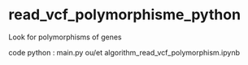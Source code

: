 # read_vcf_polymorphisme_python
Look for polymorphisms of genes

code python : main.py ou/et algorithm_read_vcf_polymorphism.ipynb
